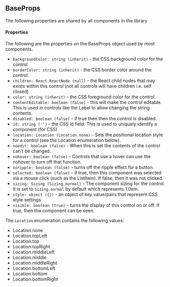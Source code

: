 <a name="module_BaseProps"></a>

## BaseProps
The following properties are shared by all components in the library#### PropertiesThe following are the properties on the BaseProps object used by mostcomponents.- `backgroundColor: string (inherit)` - the CSS background color for the control- `borderColor: string (inherit)` - the CSS border color around the control.- `children: React.ReactNode (null)` - the React child nodes that may existswithin this control (not all controls will have children i.e. self closed)- `color: string (inherit)` - the CSS foreground color for the control.- `contentEditable: boolean (false)` - this will make the control editable.  Thisis used in controls like the Label to allow changing the string contents.- `disabled: boolean (false)` - if true then then the control is disabled.- `id: string ('')` - the CSS id field.  This is used to uniquely identify acomponent (for CSS)- `location: Location (Location.none)` - Sets the positional location style for acontrol (see the Location enumeration below).- `noedit: boolean (false)` - When this is set the contents of the control can't bechanged.- `nohover: boolean (false)` - Controls that use a hover can use the nohover toturn off that function.- `noripple: boolean (false)` - turns off the ripple effect for a button.- `selected: boolean (false)` - if true, then this component was selected via amouse click (such as the ListItem).  If false, then it was not clicked.- `sizing: Sizing (Sizing.normal)` - The component sizing for the control.  It isset to `Sizing.normal` by default which represents 1.0em.- `style: object ({})` - an object of key value/pairs that represent CSS stylesettings- `visible: boolean (true)` - turns the display of this control on or off.  If true,then the component can be seen.The `Location` enumeration contains the following values:- Location.none- Location.topLeft- Location.top- Location.topRight- Location.middleLeft- Location.middle- Location.middleRight- Location.bottomLeft- Location.bottom- Location.bottomRight

